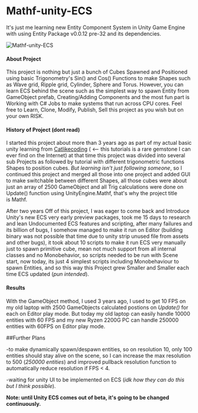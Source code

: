 # Mathf-unity-ECS

It's just me learning new Entity Component System in Unity Game Engine with using Entity Package v0.0.12 pre-32 and its dependencies.

![Mathf-unity-ECS](https://i.imgur.com/3sBU4pz.png)

#### About Project

This project is nothing but just a bunch of Cubes Spawned and Positioned using basic Trigonometry's Sin() and Cos() Functions to make Shapes such as Wave grid, Ripple grid, Cylinder, Sphere and Torus. However, you can learn ECS behind the scene such as the simplest way to spawn Entity from GameObject prefab, Creating/Adding Components and the most fun part is Working with C# Jobs to make systems that run across CPU cores. Feel free to Learn, Clone, Modify, Publish, Sell this project as you wish but on your own RISK.


#### History of Project (dont read)

I started this project about more than 3 years ago as part of my actual basic unity learning from [Catlikecoding](https://catlikecoding.com/unity/tutorials/) ( <— this tutorials is a rare gemstone I can ever find on the Internet) at that time this project was divided into several sub Projects as followed by tutorial with different trigonometric functions Shapes to position cubes. *But learning isn't just following someone*, so I continued this project and merged all those into one project and added GUI to make switchable between different Shapes, all those cubes were about just an array of 2500 GameObject and all Trig calculations were done on Update() function using UnityEngine.Mathf, that's why the project title is Mathf. 

After two years Off of this project, I was eager to come back and Introduce Unity's new ECS very early preview packages, took me 15 days to research and lean Undocumented ECS features and scripting, after many failures and its billion of bugs, I somehow managed to make it run on Editor (building binary was not possible that time due to unity strip unused file from assets and other bugs), it took about 10 scripts to make it run ECS very manually just to spawn primitive cube, mean not much support from all internal classes and no Monobehavior, so scripts needed to be run with Scene start, now today, its just 4 simplest scripts including Monobehaviour to spawn Entities, and so this way this Project grew Smaller and Smaller each time ECS updated (*pun intended*).

#### Results

With the GameObject method, I used 3 years ago, I used to get 10 FPS on my old laptop with 2500 GameObjects calculated postions on *Update()* for each on Editor play mode.
But today my old laptop can easily handle 10000 entities with 60 FPS and my new Ryzen 2200G PC can handle 250000 entities with 60FPS on Editor play mode. 

##Further Plans

-to make dynamically spawn/despawn entities, so on resolution 10, only 100 entities should stay alive on the scene, so I can increase the max resolution to 500 (*250000 entities*) and improved pullback resolution function to automatically reduce resolution if FPS < 4.

-waiting for unity UI to be implemented on ECS (*idk how they can do this but I think possible*).

**Note: until Unity ECS comes out of beta, it's going to be changed continuously.**
